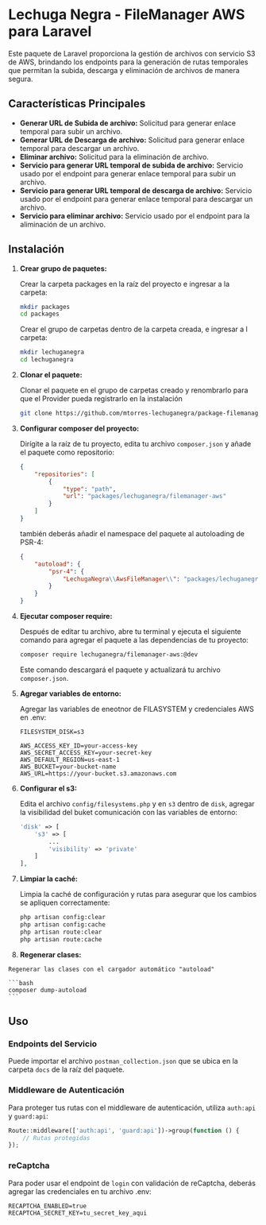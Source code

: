 # Lechuga Negra - FileManager AWS para Laravel

Este paquete de Laravel proporciona la gestión de archivos con servicio S3 de AWS, brindando los endpoints para la generación de rutas temporales que permitan la subida, descarga y eliminación de archivos de manera segura.

## Características Principales

* **Generar URL de Subida de archivo:** Solicitud para generar enlace temporal para subir un archivo.
* **Generar URL de Descarga de archivo:** Solicitud para generar enlace temporal para descargar un archivo.
* **Eliminar archivo:** Solicitud para la eliminación de archivo.
* **Servicio para generar URL temporal de subida de archivo:** Servicio usado por el endpoint para generar enlace temporal para subir un archivo.
* **Servicio para generar URL temporal de descarga de archivo:** Servicio usado por el endpoint para generar enlace temporal para descargar un archivo.
* **Servicio para eliminar archivo:** Servicio usado por el endpoint para la aliminación de un archivo.

## Instalación

1.  **Crear grupo de paquetes:**

    Crear la carpeta packages en la raíz del proyecto e ingresar a la carpeta:

    ```bash
    mkdir packages
    cd packages
    ```

    Crear el grupo de carpetas dentro de la carpeta creada, e ingresar a l carpeta:
    
    ```bash
    mkdir lechuganegra
    cd lechuganegra
    ```

2.  **Clonar el paquete:**

    Clonar el paquete en el grupo de carpetas creado y renombrarlo para que el Provider pueda registrarlo en la instalación

    ```bash
    git clone https://github.com/mtorres-lechuganegra/package-filemanager-aws.git filemanager-aws
    ```

3.  **Configurar composer del proyecto:**

    Dirígite a la raíz de tu proyecto, edita tu archivo `composer.json` y añade el paquete como repositorio:

    ```json
    {
        "repositories": [
            {
                "type": "path",
                "url": "packages/lechuganegra/filemanager-aws"
            }
        ]
    }
    ```
    también deberás añadir el namespace del paquete al autoloading de PSR-4:

    ```json
    {
        "autoload": {
            "psr-4": {
                "LechugaNegra\\AwsFileManager\\": "packages/lechuganegra/filemanager-aws/src/"
            }
        }
    }
    ```

4.  **Ejecutar composer require:**

    Después de editar tu archivo, abre tu terminal y ejecuta el siguiente comando para agregar el paquete a las dependencias de tu proyecto:

    ```bash
    composer require lechuganegra/filemanager-aws:@dev
    ```

    Este comando descargará el paquete y actualizará tu archivo `composer.json`.

5.  **Agregar variables de entorno:**

    Agregar las variables de eneotnor de FILASYSTEM y credenciales AWS en .env:

    ```nginx
    FILESYSTEM_DISK=s3

    AWS_ACCESS_KEY_ID=your-access-key
    AWS_SECRET_ACCESS_KEY=your-secret-key
    AWS_DEFAULT_REGION=us-east-1
    AWS_BUCKET=your-bucket-name
    AWS_URL=https://your-bucket.s3.amazonaws.com
    ```

6.  **Configurar el s3:**

    Edita el archivo `config/filesystems.php` y en `s3` dentro de `disk`, agregar la visibilidad del buket comunicación con las variables de entorno:

    ```php
    'disk' => [
        's3' => [
            ...
            'visibility' => 'private'
        ]
    ],
    ```

7.  **Limpiar la caché:**

    Limpia la caché de configuración y rutas para asegurar que los cambios se apliquen correctamente:

    ```bash
    php artisan config:clear
    php artisan config:cache
    php artisan route:clear
    php artisan route:cache
    ```
    
10.  **Regenerar clases:**

    Regenerar las clases con el cargador automático "autoload"

    ```bash
    composer dump-autoload
    ```

## Uso

### Endpoints del Servicio

Puede importar el archivo `postman_collection.json` que se ubica en la carpeta `docs` de la raíz del paquete.

### Middleware de Autenticación

Para proteger tus rutas con el middleware de autenticación, utiliza `auth:api` y `guard:api`:

```php
Route::middleware(['auth:api', 'guard:api'])->group(function () {
    // Rutas protegidas
});
```

### reCaptcha

Para poder usar el endpoint de `login` con validación de reCaptcha, deberás agregar las credenciales en tu archivo .env:

```nginx
RECAPTCHA_ENABLED=true
RECAPTCHA_SECRET_KEY=tu_secret_key_aqui
```
